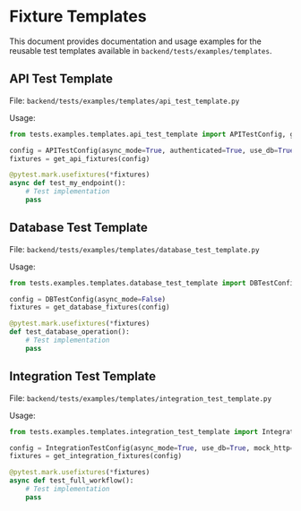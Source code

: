 # Fixture Templates

This document provides documentation and usage examples for the reusable test templates available in `backend/tests/examples/templates`.

## API Test Template

File: `backend/tests/examples/templates/api_test_template.py`

Usage:

```python
from tests.examples.templates.api_test_template import APITestConfig, get_api_fixtures

config = APITestConfig(async_mode=True, authenticated=True, use_db=True, mock_http=True)
fixtures = get_api_fixtures(config)

@pytest.mark.usefixtures(*fixtures)
async def test_my_endpoint():
    # Test implementation
    pass
```

## Database Test Template

File: `backend/tests/examples/templates/database_test_template.py`

Usage:

```python
from tests.examples.templates.database_test_template import DBTestConfig, get_database_fixtures

config = DBTestConfig(async_mode=False)
fixtures = get_database_fixtures(config)

@pytest.mark.usefixtures(*fixtures)
def test_database_operation():
    # Test implementation
    pass
```

## Integration Test Template

File: `backend/tests/examples/templates/integration_test_template.py`

Usage:

```python
from tests.examples.templates.integration_test_template import IntegrationTestConfig, get_integration_fixtures

config = IntegrationTestConfig(async_mode=True, use_db=True, mock_http=True)
fixtures = get_integration_fixtures(config)

@pytest.mark.usefixtures(*fixtures)
async def test_full_workflow():
    # Test implementation
    pass
```
